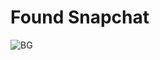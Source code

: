 

<div align="centra">
   <h1 align="centra">Found Snapchat</h1>

![BG](https://graph.org/file/62ae97917b6728ed0e5fc.jpg)

</div>
